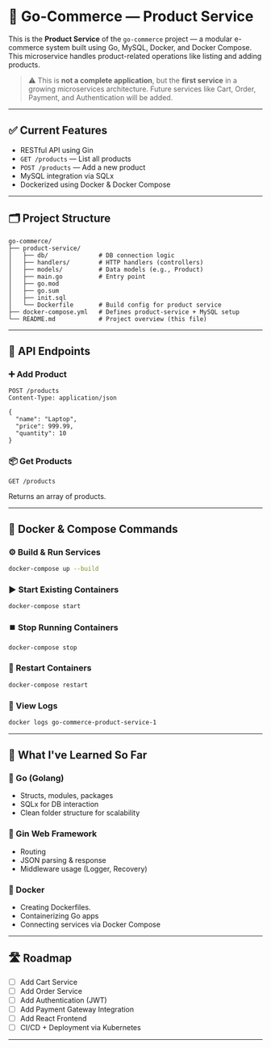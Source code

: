 # 🛒 Go-Commerce — Product Service

This is the **Product Service** of the `go-commerce` project — a modular e-commerce system built using Go, MySQL, Docker, and Docker Compose. This microservice handles product-related operations like listing and adding products.

> ⚠️ This is **not a complete application**, but the **first service** in a growing microservices architecture. Future services like Cart, Order, Payment, and Authentication will be added.

---

## ✅ Current Features

- RESTful API using Gin
- `GET /products` — List all products
- `POST /products` — Add a new product
- MySQL integration via SQLx
- Dockerized using Docker & Docker Compose

---

## 🗂️ Project Structure

```
go-commerce/
├── product-service/
│   ├── db/              # DB connection logic
│   ├── handlers/        # HTTP handlers (controllers)
│   ├── models/          # Data models (e.g., Product)
│   ├── main.go          # Entry point
│   ├── go.mod
│   ├── go.sum
│   ├── init.sql
│   └── Dockerfile       # Build config for product service
├── docker-compose.yml   # Defines product-service + MySQL setup
└── README.md            # Project overview (this file)
```

---

## 🔗 API Endpoints

### ➕ Add Product

```http
POST /products
Content-Type: application/json

{
  "name": "Laptop",
  "price": 999.99,
  "quantity": 10
}
```

### 📦 Get Products

```http
GET /products
```

Returns an array of products.

---

## 🐳 Docker & Compose Commands

### ⚙️ Build & Run Services

```bash
docker-compose up --build
```

### ▶️ Start Existing Containers

```bash
docker-compose start
```

### ⏹️ Stop Running Containers

```bash
docker-compose stop
```

### 🔁 Restart Containers

```bash
docker-compose restart
```

### 📄 View Logs

```bash
docker logs go-commerce-product-service-1
```

---

## 🧠 What I've Learned So Far

### 🔹 Go (Golang)
- Structs, modules, packages
- SQLx for DB interaction
- Clean folder structure for scalability

### 🔹 Gin Web Framework
- Routing
- JSON parsing & response
- Middleware usage (Logger, Recovery)

### 🔹 Docker
- Creating Dockerfiles.
- Containerizing Go apps
- Connecting services via Docker Compose

---

## 🛣️ Roadmap

- [ ] Add Cart Service
- [ ] Add Order Service
- [ ] Add Authentication (JWT)
- [ ] Add Payment Gateway Integration
- [ ] Add React Frontend
- [ ] CI/CD + Deployment via Kubernetes

---
